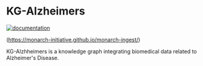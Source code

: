 # KG-Alzheimers
[![documentation](https://img.shields.io/badge/-Documentation-purple?logo=read-the-docs&logoColor=white&style=for-the-badge)](https://Knowledge-Graph-Hub.github.io/kg-alzheimers/)


(https://monarch-initiative.github.io/monarch-ingest/)

KG-Alzhheimers is a knowledge graph integrating biomedical data related to Alzheimer's
Disease.

